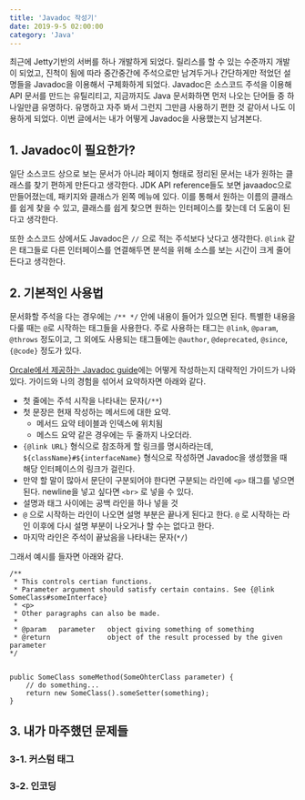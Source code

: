 ```yaml
---
title: 'Javadoc 작성기'
date: 2019-9-5 02:00:00
category: 'Java'
---
```



최근에 Jetty기반의 서버를 하나 개발하게 되었다. 릴리스를 할 수 있는 수준까지 개발이 되었고, 진척이 됨에 따라 중간중간에 주석으로만 남겨두거나 간단하게만 적었던 설명들을 Javadoc을 이용해서 구체화하게 되었다. Javadoc은 소스코드 주석을 이용해 API 문서를 만드는 유틸리티고, 지금까지도 Java 문서화하면 먼저 나오는 단어들 중 하나일만큼 유명하다. 유명하고 자주 봐서 그런지 그만큼 사용하기 편한 것 같아서 나도 이용하게 되었다. 이번 글에서는 내가 어떻게 Javadoc을 사용했는지 남겨본다.


## 1. Javadoc이 필요한가?

일단 소스코드 상으로 보는 문서가 아니라 페이지 형태로 정리된 문서는 내가 원하는 클래스를 찾기 편하게 만든다고 생각한다. JDK API reference들도 보면 javaadoc으로 만들어졌는데, 패키지와 클래스가 왼쪽 메뉴에 있다. 이를 통해서 원하는 이름의 클래스를 쉽게 찾을 수 있고, 클래스를 쉽게 찾으면 원하는 인터페이스를 찾는데 더 도움이 된다고 생각한다.

또한 소스코드 상에서도 Javadoc은 `//` 으로 적는 주석보다 낫다고 생각한다. `@link` 같은 태그들로 다른 인터페이스를 연결해두면 분석을 위해 소스를 보는 시간이 크게 줄어든다고 생각한다. 


## 2. 기본적인 사용법

문서화할 주석을 다는 경우에는 `/** */` 안에 내용이 들어가 있으면 된다. 특별한 내용을 다룰 때는 `@`로 시작하는 태그들을 사용한다. 주로 사용하는 태그는 `@link`, `@param`, `@throws` 정도이고, 그 외에도 사용되는 태그들에는 `@author`, `@deprecated`, `@since`, `{@code}` 정도가 있다. 

[Orcale에서 제공하는 Javadoc guide](https://www.oracle.com/technetwork/articles/java/index-137868.html)에는 어떻게 작성하는지 대략적인 가이드가 나와 있다. 가이드와 나의 경험을 섞어서 요약하자면 아래와 같다.

- 첫 줄에는 주석 시작을 나타내는 문자(`/**`)
- 첫 문장은 현재 작성하는 메서드에 대한 요약.
    - 메서드 요약 테이블과 인덱스에 위치됨
    - 메스드 요약 같은 경우에는 두 줄까지 나오더라.
- `{@link URL}` 형식으로 참조하게 할 링크를 명시하라는데, `${className}#${interfaceName}` 형식으로 작성하면 Javadoc을 생성했을 때 해당 인터페이스의 링크가 걸린다.
- 만약 할 말이 많아서 문단이 구분되어야 한다면 구분되는 라인에 `<p>` 태그를 넣으면 된다. newline을 넣고 싶다면 `<br>` 로 넣을 수 있다.
- 설명과 태그 사이에는 공백 라인을 하나 넣을 것
- `@` 으로 시작하는 라인이 나오면 설명 부분은 끝나게 된다고 한다. `@` 로 시작하는 라인 이후에 다시 설명 부분이 나오거나 할 수는 없다고 한다. 
- 마지막 라인은 주석이 끝났음을 나타내는 문자(`*/`)

그래서 예시를 들자면 아래와 같다.

```
/**
 * This controls certian functions.
 * Parameter argument should satisfy certain contains. See {@link SomeClass#someInterface}
 * <p>
 * Other paragraphs can also be made.
 *
 * @param   parameter   object giving something of something
 * @return              object of the result processed by the given parameter
*/


public SomeClass someMethod(SomeOhterClass parameter) {
    // do something...
    return new SomeClass().someSetter(something);
}
```

## 3. 내가 마주했던 문제들

### 3-1. 커스텀 태그

### 3-2. 인코딩